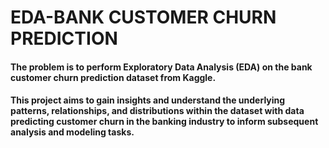 # EDA-BANK CUSTOMER CHURN PREDICTION

#### The problem is to perform Exploratory Data Analysis (EDA) on the bank customer churn prediction dataset from Kaggle.

#### This project aims to gain insights and understand the underlying patterns, relationships, and distributions within the dataset with data predicting customer churn in the banking industry to inform subsequent analysis and modeling tasks.
